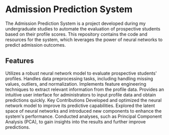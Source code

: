 # Admission Prediction System
The Admission Prediction System is a project developed during my undergraduate studies to automate the evaluation of prospective students based on their profile scores. This repository contains the code and resources for the system, which leverages the power of neural networks to predict admission outcomes.

## Features
Utilizes a robust neural network model to evaluate prospective students' profiles.
Handles data preprocessing tasks, including handling missing values, outliers, and normalization.
Implements feature engineering techniques to extract relevant information from the profile data.
Provides an intuitive user interface for administrators to input profile data and obtain predictions quickly.
Key Contributions
Developed and optimized the neural network model to improve its predictive capabilities.
Explored the latent space of neural networks and introduced new components to enhance the system's performance.
Conducted analyses, such as Principal Component Analysis (PCA), to gain insights into the results and further improve predictions.
